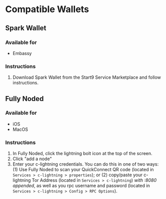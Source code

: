 # Compatible Wallets

## Spark Wallet

### Available for
- Embassy

### Instructions
1. Download Spark Wallet from the Start9 Service Marketplace and follow instructions.

## Fully Noded

### Available for
- iOS
- MacOS

### Instructions
1. In Fully Noded, click the lightning bolt icon at the top of the screen.
1. Click "add a node"
1. Enter your c-lightning credentials. You can do this in one of two ways: (1) Use Fully Noded to scan your QuickConnect QR code (located in `Services > c-lightning > properties`); or (2) copy/paste your c-lightning Tor Address (located in `Services > c-lightning`) _with :8080 appended_, as well as you rpc username and password (located in `Services > c-lightning > Config > RPC Options`).
